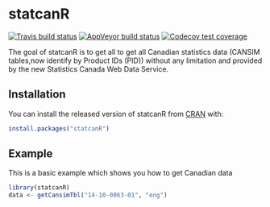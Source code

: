 
<!-- README.md is generated from README.Rmd. Please edit that file -->

# statcanR

<!-- badges: start -->

[![Travis build
status](https://travis-ci.org/warint/statcanR.svg?branch=master)](https://travis-ci.org/warint/statcanR)
[![AppVeyor build
status](https://ci.appveyor.com/api/projects/status/github/warint/statcanR?branch=master&svg=true)](https://ci.appveyor.com/project/warint/statcanR)
[![Codecov test
coverage](https://codecov.io/gh/warint/statcanR/branch/master/graph/badge.svg)](https://codecov.io/gh/warint/statcanR?branch=master)
<!-- badges: end -->

The goal of statcanR is to get all to get all Canadian statistics data
(CANSIM tables,now identify by Product IDs (PID)) without any limitation
and provided by the new Statistics Canada Web Data Service.

## Installation

You can install the released version of statcanR from
[CRAN](https://CRAN.R-project.org) with:

``` r
install.packages("statcanR")
```

## Example

This is a basic example which shows you how to get Canadian data

``` r
library(statcanR)
data <- getCansimTbl("14-10-0063-01", "eng")
```

